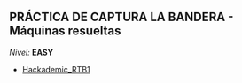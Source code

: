 ## PRÁCTICA DE CAPTURA LA BANDERA - Máquinas resueltas

*Nivel:* **EASY**
- <a href="https://github.com/R3LI4NT/ctf-practica/blob/main/1-%20Maquinas-Easy/Hackademic_RTB1.md" target="_blank">Hackademic_RTB1</a>
